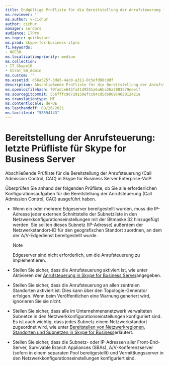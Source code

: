 ```yaml
---
title: Endgültige Prüfliste für die Bereitstellung der Anrufsteuerung für Skype for Business Server
ms.reviewer: ''
ms.author: v-cichur
author: cichur
manager: serdars
audience: ITPro
ms.topic: quickstart
ms.prod: skype-for-business-itpro
f1.keywords:
- NOCSH
ms.localizationpriority: medium
ms.collection:
- IT_Skype16
- Strat_SB_Admin
ms.custom: ''
ms.assetid: d56a525f-3da5-4ac0-a311-0c5efd98c9df
description: Abschließende Prüfliste für die Bereitstellung der Anrufsteuerung (Call Admission Control, CAC) in Skype for Business Server Enterprise-VoIP.
ms.openlocfilehash: 70fadce643fa21d9551a6a6ba26a2883579eee1f
ms.sourcegitcommit: 556fffc96729150efcc04cd5d6069c402012421e
ms.translationtype: MT
ms.contentlocale: de-DE
ms.lasthandoff: 08/26/2021
ms.locfileid: "58594143"
---
```

# <a name="call-admission-control-deployment-final-checklist-for-skype-for-business-server"></a>Bereitstellung der Anrufsteuerung: letzte Prüfliste für Skype for Business Server
 
Abschließende Prüfliste für die Bereitstellung der Anrufsteuerung (Call Admission Control, CAC) in Skype for Business Server Enterprise-VoIP. 
  
Überprüfen Sie anhand der folgenden Prüfliste, ob Sie alle erforderlichen Konfigurationsaufgaben für die Bereitstellung der Anrufsteuerung (Call Admission Control, CAC) ausgeführt haben.
  
- Wenn ein oder mehrere Edgeserver bereitgestellt wurden, muss die IP-Adresse jeder externen Schnittstelle der Subnetzliste in den Netzwerkkonfigurationseinstellungen mit der Bitmaske 32 hinzugefügt werden. Sie sollten dieses Subnetz (IP-Adresse) außerdem der Netzwerkstandort-ID für den geografischen Standort zuordnen, an dem der A/V-Edgedienst bereitgestellt wurde.
    
    > [!NOTE]
    > Edgeserver sind nicht erforderlich, um die Anrufsteuerung zu implementieren. 
  
- Stellen Sie sicher, dass die Anrufsteuerung aktiviert ist, wie unter Aktivieren der [Anrufsteuerung in Skype for Business Server](enable-call-admission-control.md)angegeben.
    
- Stellen Sie sicher, dass die Anrufsteuerung an allen zentralen Standorten aktiviert ist. Dies kann über den Topologie-Generator erfolgen. Wenn beim Veröffentlichen eine Warnung generiert wird, ignorieren Sie sie *nicht.*
    
- Stellen Sie sicher, dass alle im Unternehmensnetzwerk verwalteten Subnetze in den Netzwerkkonfigurationseinstellungen konfiguriert sind. Es ist auch wichtig, dass jedes Subnetz einem Netzwerkstandort zugeordnet wird, wie unter [Bereitstellen von Netzwerkregionen, Standorten und Subnetzen in Skype for Business](deploy-network.md)erläutert.
    
- Stellen Sie sicher, dass die Subnetz- oder IP-Adressen aller Front-End-Server, Survivable Branch Appliances (SBAs), A/V-Konferenzserver (sofern in einem separaten Pool bereitgestellt) und Vermittlungsserver in den Netzwerkkonfigurationseinstellungen konfiguriert sind.
    

